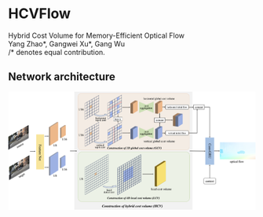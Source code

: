 # HCVFlow
Hybrid Cost Volume for Memory-Efficient Optical Flow <br/>
Yang Zhao*, Gangwei Xu*, Gang Wu <br/>
/* denotes equal contribution.

## Network architecture
![image](figures/network.png)
